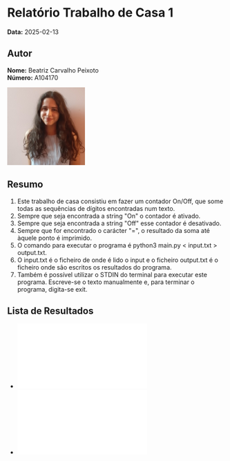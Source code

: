 # Relatório Trabalho de Casa 1

**Data:** 2025-02-13

## Autor

**Nome:** Beatriz Carvalho Peixoto  
**Número:** A104170  

![Fotografia de identificação](../foto_identificacao.png)

## Resumo
1. Este trabalho de casa consistiu em fazer um contador On/Off, que some todas as sequências de dígitos encontradas num texto.
2. Sempre que seja encontrada a string "On" o contador é ativado.
3. Sempre que seja encontrada a string "Off" esse contador é desativado.
4. Sempre que for encontrado o carácter "=", o resultado da soma até àquele ponto é imprimido.
5. O comando para executar o programa é python3 main.py < input.txt > output.txt.
6. O input.txt é o ficheiro de onde é lido o input e o ficheiro output.txt é o ficheiro onde são escritos os resultados do programa.
7. Também é possível utilizar o STDIN do terminal para executar este programa. Escreve-se o texto manualmente e, para terminar o programa, digita-se exit.


## Lista de Resultados
- ![Ficheiro de input](input.txt)  
- ![Ficheiro de output](output.txt)
